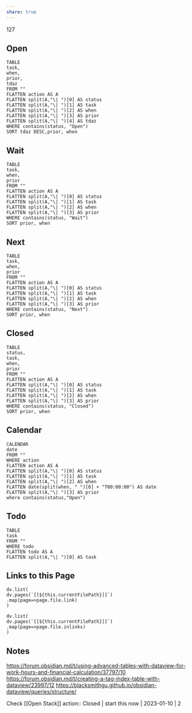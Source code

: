 ```yaml
---
share: true
---
```


127
## Open
```dataview
TABLE
task,
when,
prior,
tdaz
FROM ""
FLATTEN action AS A
FLATTEN split(A,"\| ")[0] AS status
FLATTEN split(A,"\| ")[1] AS task
FLATTEN split(A,"\| ")[2] AS when
FLATTEN split(A,"\| ")[3] AS prior
FLATTEN split(A,"\| ")[4] AS tdaz
WHERE contains(status, "Open")
SORT tdaz DESC,prior, when
```

## Wait
```dataview
TABLE
task,
when,
prior
FROM ""
FLATTEN action AS A
FLATTEN split(A,"\| ")[0] AS status
FLATTEN split(A,"\| ")[1] AS task
FLATTEN split(A,"\| ")[2] AS when
FLATTEN split(A,"\| ")[3] AS prior
WHERE contains(status, "Wait")
SORT prior, when
```
## Next
```dataview
TABLE
task,
when,
prior
FROM ""
FLATTEN action AS A
FLATTEN split(A,"\| ")[0] AS status
FLATTEN split(A,"\| ")[1] AS task
FLATTEN split(A,"\| ")[2] AS when
FLATTEN split(A,"\| ")[3] AS prior
WHERE contains(status, "Next")
SORT prior, when
```

## Closed
```dataview
TABLE
status,
task,
when,
prior
FROM ""
FLATTEN action AS A
FLATTEN split(A,"\| ")[0] AS status
FLATTEN split(A,"\| ")[1] AS task
FLATTEN split(A,"\| ")[2] AS when
FLATTEN split(A,"\| ")[3] AS prior
WHERE contains(status, "Closed")
SORT prior, when
```
## Calendar

```dataview
CALENDAR
date
FROM ""
WHERE action
FLATTEN action AS A
FLATTEN split(A,"\| ")[0] AS status
FLATTEN split(A,"\| ")[1] AS task
FLATTEN split(A,"\| ")[2] AS when
FLATTEN date(split(when, " ")[0] + "T00:00:00") AS date
FLATTEN split(A,"\| ")[3] AS prior
where contains(status,"Open")
```

## Todo

```dataview
TABLE
task
FROM ""
WHERE todo
FLATTEN todo AS A
FLATTEN split(A,"\| ")[0] AS task
```

## Links to this Page
```dataviewjs
dv.list(
dv.pages(`[[${this.currentFilePath}]]`)
.map(page=>page.file.link)
)
```
```dataviewjs
dv.list(
dv.pages(`[[${this.currentFilePath}]]`)
.map(page=>page.file.inlinks)
)
```

## Notes
https://forum.obsidian.md/t/using-advanced-tables-with-dataview-for-work-hours-and-financial-calculation/37797/10
https://forum.obsidian.md/t/creating-a-tag-index-table-with-dataview/23997/12
https://blacksmithgu.github.io/obsidian-dataview/queries/structure/

Check [[Open Stack]] 
action:: Closed | start this now | 2023-01-10 | 2

